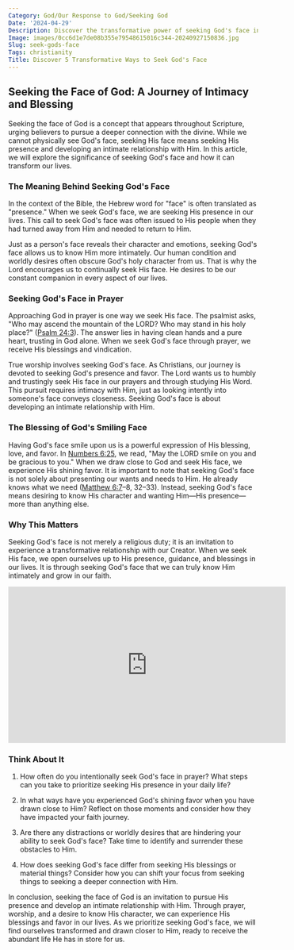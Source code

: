 ```yaml
---
Category: God/Our Response to God/Seeking God
Date: '2024-04-29'
Description: Discover the transformative power of seeking God's face in prayer and meditation. Unlock spiritual growth and deepen your connection with the divine.
Image: images/0cc6d1e7de08b355e79548615016c344-20240927150836.jpg
Slug: seek-gods-face
Tags: christianity
Title: Discover 5 Transformative Ways to Seek God's Face
---
```


## Seeking the Face of God: A Journey of Intimacy and Blessing

Seeking the face of God is a concept that appears throughout Scripture, urging believers to pursue a deeper connection with the divine. While we cannot physically see God's face, seeking His face means seeking His presence and developing an intimate relationship with Him. In this article, we will explore the significance of seeking God's face and how it can transform our lives.

### The Meaning Behind Seeking God's Face

In the context of the Bible, the Hebrew word for "face" is often translated as "presence." When we seek God's face, we are seeking His presence in our lives. This call to seek God's face was often issued to His people when they had turned away from Him and needed to return to Him.

Just as a person's face reveals their character and emotions, seeking God's face allows us to know Him more intimately. Our human condition and worldly desires often obscure God's holy character from us. That is why the Lord encourages us to continually seek His face. He desires to be our constant companion in every aspect of our lives.

### Seeking God's Face in Prayer

Approaching God in prayer is one way we seek His face. The psalmist asks, "Who may ascend the mountain of the LORD? Who may stand in his holy place?" ([Psalm 24:3](https://www.bibleref.com/Psalm/24/Psalm-24-3.html)). The answer lies in having clean hands and a pure heart, trusting in God alone. When we seek God's face through prayer, we receive His blessings and vindication.

True worship involves seeking God's face. As Christians, our journey is devoted to seeking God's presence and favor. The Lord wants us to humbly and trustingly seek His face in our prayers and through studying His Word. This pursuit requires intimacy with Him, just as looking intently into someone's face conveys closeness. Seeking God's face is about developing an intimate relationship with Him.

### The Blessing of God's Smiling Face

Having God's face smile upon us is a powerful expression of His blessing, love, and favor. In [Numbers 6:25](https://www.bibleref.com/Numbers/6/Numbers-6-25.html), we read, "May the LORD smile on you and be gracious to you." When we draw close to God and seek His face, we experience His shining favor. It is important to note that seeking God's face is not solely about presenting our wants and needs to Him. He already knows what we need ([Matthew 6:7](https://www.bibleref.com/Matthew/6/Matthew-6-7.html)–8, 32–33). Instead, seeking God's face means desiring to know His character and wanting Him—His presence—more than anything else.

### Why This Matters

Seeking God's face is not merely a religious duty; it is an invitation to experience a transformative relationship with our Creator. When we seek His face, we open ourselves up to His presence, guidance, and blessings in our lives. It is through seeking God's face that we can truly know Him intimately and grow in our faith.


<iframe width="560" height="315" src="https://www.youtube.com/embed/5Fwg2d4jwyQ" frameborder="0" allow="autoplay; encrypted-media" allowfullscreen></iframe>


### Think About It

1. How often do you intentionally seek God's face in prayer? What steps can you take to prioritize seeking His presence in your daily life?

2. In what ways have you experienced God's shining favor when you have drawn close to Him? Reflect on those moments and consider how they have impacted your faith journey.

3. Are there any distractions or worldly desires that are hindering your ability to seek God's face? Take time to identify and surrender these obstacles to Him.

4. How does seeking God's face differ from seeking His blessings or material things? Consider how you can shift your focus from seeking things to seeking a deeper connection with Him.

In conclusion, seeking the face of God is an invitation to pursue His presence and develop an intimate relationship with Him. Through prayer, worship, and a desire to know His character, we can experience His blessings and favor in our lives. As we prioritize seeking God's face, we will find ourselves transformed and drawn closer to Him, ready to receive the abundant life He has in store for us.